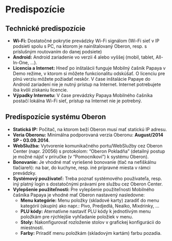 # Predispozície

## Technické predispozície

* **Wi-Fi:** Dostatočné pokrytie prevádzky Wi-Fi signálom (Wi-Fi sieť v IP podsieti spolu s PC, na ktorom je nainštalovaný Oberon, resp. s príslušným routovaním do danej podsiete)
* **Android:** Android zariadenie vo verzii 4 alebo vyššej (mobil, tablet, All-In-One, ...).
* **Licencia a Internet:** Hneď po inštalácii funguje Mobilný čašník Papaya v Demo režime, v ktorom si môžete funkcionalitu odskúšať. O licenciu pre plnú verziu môžete požiadať neskôr. V čase inštalácie Papaye do Android zariadení nie je nutný prístup na Internet. Internet potrebujete iba kvôli získaniu licencie.
* **Výpadky Internetu:** V čase prevádzky Papaya Mobilného čašníka postačí lokálna Wi-Fi sieť, prístup na Internet nie je potrebný.

## Predispozície systému Oberon

* **Statická IP:** Počítač, na ktorom beží Oberon musí mať statickú IP adresu.
* **Veria Oberonu:** Minimálna podporovaná verzia Oberonu: **August/2014 SP - 03.09.2014**.
* **WebSlužba:** Vytvorenie komunikačného portu/WebSlužby cez Oberon Center (napr. 20056) s protokolom: “Oberon Pokladňa” (detailný postup je možné nájsť v príručke (v “Pomocníkovi”) k systému Oberon).
* **Bonovanie:** Je vhodné mať vyriešené bonovanie (tlač na nefiškálnu tlačiareň): na bar, do kuchyne, resp. iné prípravné miesta v rámci prevádzky.
* **Systémový používateľ:** Treba poznať systémového používateľa, resp. iný platný login s dostatočnými právami pre službu cez Oberon Center.
* **Vylepšenie použiteľnosti:** Pre vylepšenie použiteľnosti Mobilného čašníka Papaya je vhodné mať Oberon nastavený nasledovne:
    * **Menu kategórie:** Menu položky (skladové karty) zaradiť do menu kategórií (skupín) ako napr.: Pivo, Predjedlá, Nealko, Mixdrinky, …
    * **PLU kódy:** Aternatívne nastaviť PLU kódy k jednotlivým menu položkám pre rýchlejšie vyhľadanie položiek v menu.
    * **Stoly:** Nakonfigurovať rozloženie stolov v grafickej konfigurácii do miestností.
    * **Farby:** Priradiť menu položkám (skladovým kartám) farbu pozadia.
